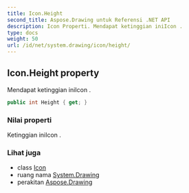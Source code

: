 ```yaml
---
title: Icon.Height
second_title: Aspose.Drawing untuk Referensi .NET API
description: Icon Properti. Mendapat ketinggian iniIcon .
type: docs
weight: 50
url: /id/net/system.drawing/icon/height/
---
```

## Icon.Height property

Mendapat ketinggian iniIcon .

```csharp
public int Height { get; }
```

### Nilai properti

Ketinggian iniIcon .

### Lihat juga

* class [Icon](../)
* ruang nama [System.Drawing](../../icon/)
* perakitan [Aspose.Drawing](../../../)


